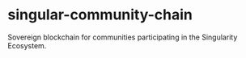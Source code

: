 # singular-community-chain
Sovereign blockchain for communities participating in the Singularity Ecosystem.
